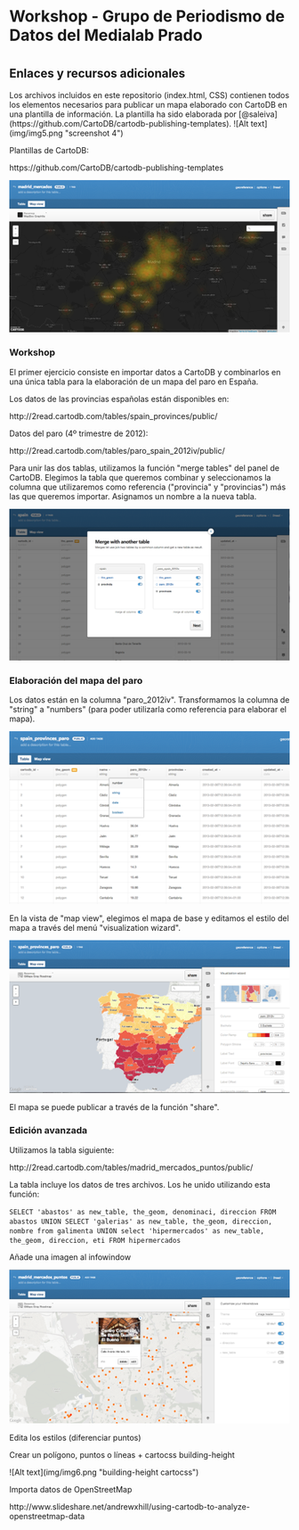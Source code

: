 <h1>Workshop - Grupo de Periodismo de Datos del Medialab Prado<h1>
<h2>Enlaces y recursos adicionales</h2>

<p>Los archivos incluidos en este repositorio (index.html, CSS) contienen todos los elementos necesarios para publicar un mapa elaborado con CartoDB en una plantilla de información. La plantilla ha sido elaborada por [@saleiva](https://github.com/CartoDB/cartodb-publishing-templates). 
![Alt text](img/img5.png "screenshot 4")

<p>Plantillas de CartoDB:</p>
<p>https://github.com/CartoDB/cartodb-publishing-templates</p>

![Alt text](img/img5.png "intensity map")



<h3>Workshop</h3>
<p>El primer ejercicio consiste en importar datos a CartoDB y combinarlos en una única tabla para la elaboración de un mapa del paro en España.</p>

<p>Los datos de las provincias españolas están disponibles en:</p> 
<p>http://2read.cartodb.com/tables/spain_provinces/public/</p>

<p>Datos del paro (4º trimestre de 2012):</p> 

<p>http://2read.cartodb.com/tables/paro_spain_2012iv/public/</p>

<p>Para unir las dos tablas, utilizamos la función "merge tables" del panel de CartoDB. Elegimos la tabla que queremos combinar y seleccionamos la columna que utilizaremos como referencia ("provincia" y "provincias") más las que queremos importar. Asignamos un nombre a la nueva tabla.  

![Alt text](img/img1.png "merge tables")



<h3>Elaboración del mapa del paro</h3>
<p>Los datos están en la columna "paro_2012iv". Transformamos la columna de "string" a "numbers" (para poder utilizarla como referencia para elaborar el mapa).</p>

![Alt text](img/img2.png "edit columns")

<p>En la vista de "map view", elegimos el mapa de base y editamos el estilo del mapa a través del menú "visualization wizard". </p>

![Alt text](img/img3.png "visualization wizard")

<p>El mapa se puede publicar a través de la función "share". </p>


<h3>Edición avanzada</h3>
<p>Utilizamos la tabla siguiente:</p> 
<p>http://2read.cartodb.com/tables/madrid_mercados_puntos/public/</p>

<p>La tabla incluye los datos de tres archivos. Los he unido utilizando esta función: </p> 
<code>SELECT 'abastos' as new_table, the_geom, denominaci, direccion FROM abastos UNION SELECT 'galerias' as new_table, the_geom, direccion, nombre from galimenta UNION select 'hipermercados' as new_table, the_geom, direccion, eti FROM hipermercados</code>

<p>Añade una imagen al infowindow</p>

![Alt text](img/img4.png "image infowindow cartocss")

<p>Edita los estilos (diferenciar puntos)</p>

<p>Crear un polígono, puntos o líneas + cartocss building-height</p>
![Alt text](img/img6.png "building-height cartocss")

<p>Importa datos de OpenStreetMap</p>
<p>http://www.slideshare.net/andrewxhill/using-cartodb-to-analyze-openstreetmap-data</p>
